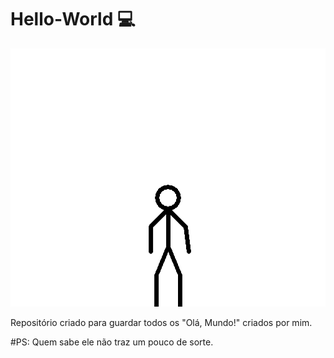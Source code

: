 # Hello-World :computer:
![OIE](https://github.com/pah-10/Hello-World/blob/main/Hello_To_You.gif)

Repositório criado para guardar todos os "Olá, Mundo!" criados por mim.

#PS: Quem sabe ele não traz um pouco de sorte.
